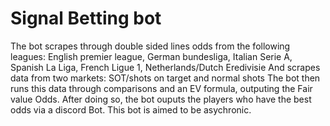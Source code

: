 # Signal Betting bot
The bot scrapes through double sided lines odds from the following leagues:
English premier league, German bundesliga, Italian Serie A, Spanish La Liga, French Ligue 1, Netherlands/Dutch Eredivisie
And scrapes data from two markets: 
SOT/shots on target and normal shots
The bot then runs this data through comparisons and an EV formula, outputing the Fair value Odds. 
After doing so, the bot ouputs the players who have the best odds via a discord Bot. 
This bot is aimed to be asychronic.
